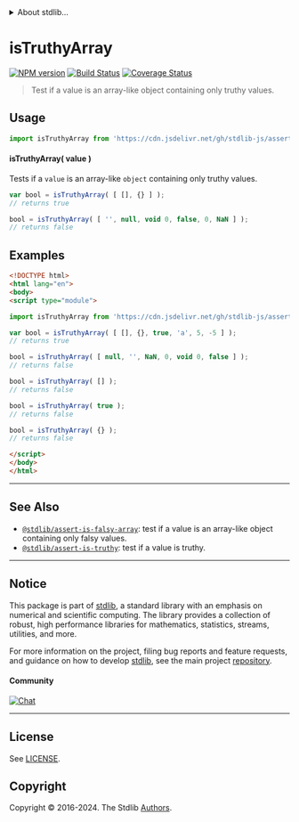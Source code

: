 <!--

@license Apache-2.0

Copyright (c) 2018 The Stdlib Authors.

Licensed under the Apache License, Version 2.0 (the "License");
you may not use this file except in compliance with the License.
You may obtain a copy of the License at

   http://www.apache.org/licenses/LICENSE-2.0

Unless required by applicable law or agreed to in writing, software
distributed under the License is distributed on an "AS IS" BASIS,
WITHOUT WARRANTIES OR CONDITIONS OF ANY KIND, either express or implied.
See the License for the specific language governing permissions and
limitations under the License.

-->


<details>
  <summary>
    About stdlib...
  </summary>
  <p>We believe in a future in which the web is a preferred environment for numerical computation. To help realize this future, we've built stdlib. stdlib is a standard library, with an emphasis on numerical and scientific computation, written in JavaScript (and C) for execution in browsers and in Node.js.</p>
  <p>The library is fully decomposable, being architected in such a way that you can swap out and mix and match APIs and functionality to cater to your exact preferences and use cases.</p>
  <p>When you use stdlib, you can be absolutely certain that you are using the most thorough, rigorous, well-written, studied, documented, tested, measured, and high-quality code out there.</p>
  <p>To join us in bringing numerical computing to the web, get started by checking us out on <a href="https://github.com/stdlib-js/stdlib">GitHub</a>, and please consider <a href="https://opencollective.com/stdlib">financially supporting stdlib</a>. We greatly appreciate your continued support!</p>
</details>

# isTruthyArray

[![NPM version][npm-image]][npm-url] [![Build Status][test-image]][test-url] [![Coverage Status][coverage-image]][coverage-url] <!-- [![dependencies][dependencies-image]][dependencies-url] -->

> Test if a value is an array-like object containing only truthy values.



<section class="usage">

## Usage

```javascript
import isTruthyArray from 'https://cdn.jsdelivr.net/gh/stdlib-js/assert-is-truthy-array@esm/index.mjs';
```

#### isTruthyArray( value )

Tests if a `value` is an array-like `object` containing only truthy values.

```javascript
var bool = isTruthyArray( [ [], {} ] );
// returns true

bool = isTruthyArray( [ '', null, void 0, false, 0, NaN ] );
// returns false
```

</section>

<!-- /.usage -->

<section class="examples">

## Examples

<!-- eslint no-undef: "error" -->

```html
<!DOCTYPE html>
<html lang="en">
<body>
<script type="module">

import isTruthyArray from 'https://cdn.jsdelivr.net/gh/stdlib-js/assert-is-truthy-array@esm/index.mjs';

var bool = isTruthyArray( [ [], {}, true, 'a', 5, -5 ] );
// returns true

bool = isTruthyArray( [ null, '', NaN, 0, void 0, false ] );
// returns false

bool = isTruthyArray( [] );
// returns false

bool = isTruthyArray( true );
// returns false

bool = isTruthyArray( {} );
// returns false

</script>
</body>
</html>
```

</section>

<!-- /.examples -->

<!-- Section for related `stdlib` packages. Do not manually edit this section, as it is automatically populated. -->

<section class="related">

* * *

## See Also

-   <span class="package-name">[`@stdlib/assert-is-falsy-array`][@stdlib/assert/is-falsy-array]</span><span class="delimiter">: </span><span class="description">test if a value is an array-like object containing only falsy values.</span>
-   <span class="package-name">[`@stdlib/assert-is-truthy`][@stdlib/assert/is-truthy]</span><span class="delimiter">: </span><span class="description">test if a value is truthy.</span>

</section>

<!-- /.related -->

<!-- Section for all links. Make sure to keep an empty line after the `section` element and another before the `/section` close. -->


<section class="main-repo" >

* * *

## Notice

This package is part of [stdlib][stdlib], a standard library with an emphasis on numerical and scientific computing. The library provides a collection of robust, high performance libraries for mathematics, statistics, streams, utilities, and more.

For more information on the project, filing bug reports and feature requests, and guidance on how to develop [stdlib][stdlib], see the main project [repository][stdlib].

#### Community

[![Chat][chat-image]][chat-url]

---

## License

See [LICENSE][stdlib-license].


## Copyright

Copyright &copy; 2016-2024. The Stdlib [Authors][stdlib-authors].

</section>

<!-- /.stdlib -->

<!-- Section for all links. Make sure to keep an empty line after the `section` element and another before the `/section` close. -->

<section class="links">

[npm-image]: http://img.shields.io/npm/v/@stdlib/assert-is-truthy-array.svg
[npm-url]: https://npmjs.org/package/@stdlib/assert-is-truthy-array

[test-image]: https://github.com/stdlib-js/assert-is-truthy-array/actions/workflows/test.yml/badge.svg?branch=main
[test-url]: https://github.com/stdlib-js/assert-is-truthy-array/actions/workflows/test.yml?query=branch:main

[coverage-image]: https://img.shields.io/codecov/c/github/stdlib-js/assert-is-truthy-array/main.svg
[coverage-url]: https://codecov.io/github/stdlib-js/assert-is-truthy-array?branch=main

<!--

[dependencies-image]: https://img.shields.io/david/stdlib-js/assert-is-truthy-array.svg
[dependencies-url]: https://david-dm.org/stdlib-js/assert-is-truthy-array/main

-->

[chat-image]: https://img.shields.io/gitter/room/stdlib-js/stdlib.svg
[chat-url]: https://app.gitter.im/#/room/#stdlib-js_stdlib:gitter.im

[stdlib]: https://github.com/stdlib-js/stdlib

[stdlib-authors]: https://github.com/stdlib-js/stdlib/graphs/contributors

[umd]: https://github.com/umdjs/umd
[es-module]: https://developer.mozilla.org/en-US/docs/Web/JavaScript/Guide/Modules

[deno-url]: https://github.com/stdlib-js/assert-is-truthy-array/tree/deno
[deno-readme]: https://github.com/stdlib-js/assert-is-truthy-array/blob/deno/README.md
[umd-url]: https://github.com/stdlib-js/assert-is-truthy-array/tree/umd
[umd-readme]: https://github.com/stdlib-js/assert-is-truthy-array/blob/umd/README.md
[esm-url]: https://github.com/stdlib-js/assert-is-truthy-array/tree/esm
[esm-readme]: https://github.com/stdlib-js/assert-is-truthy-array/blob/esm/README.md
[branches-url]: https://github.com/stdlib-js/assert-is-truthy-array/blob/main/branches.md

[stdlib-license]: https://raw.githubusercontent.com/stdlib-js/assert-is-truthy-array/main/LICENSE

<!-- <related-links> -->

[@stdlib/assert/is-falsy-array]: https://github.com/stdlib-js/assert-is-falsy-array/tree/esm

[@stdlib/assert/is-truthy]: https://github.com/stdlib-js/assert-is-truthy/tree/esm

<!-- </related-links> -->

</section>

<!-- /.links -->
